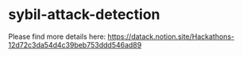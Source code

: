 # sybil-attack-detection

Please find more details here: 
https://datack.notion.site/Hackathons-12d72c3da54d4c39beb753ddd546ad89
